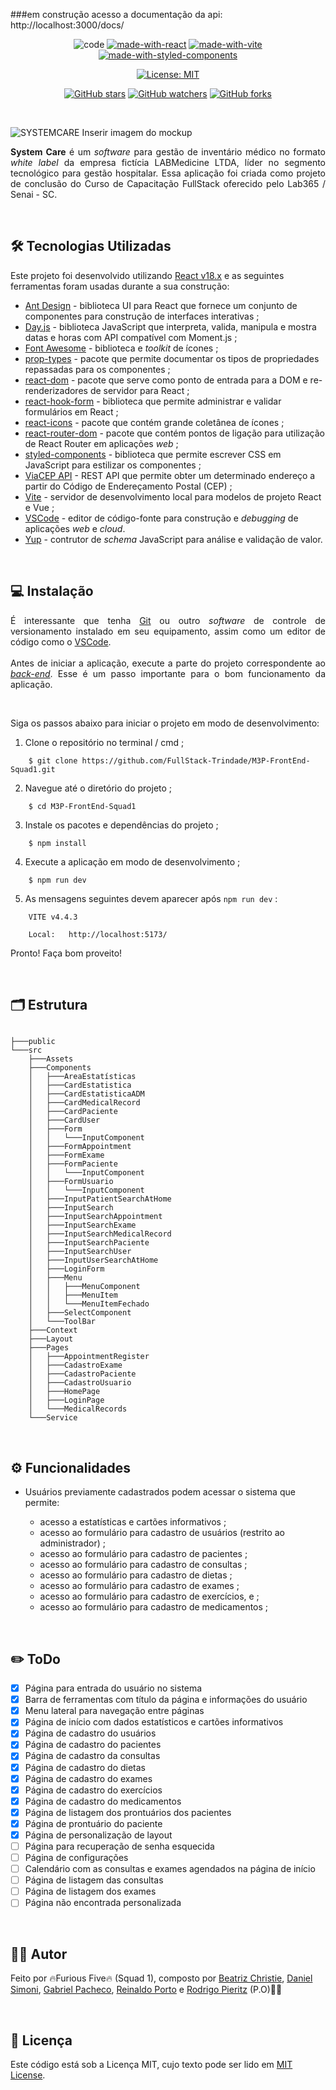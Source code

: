 ###em construção
acesso a documentação da api: http://localhost:3000/docs/
<div align="center">

![code](https://img.shields.io/badge/Code-JavaScript-F7DF1E.svg)
[![made-with-react](https://img.shields.io/badge/Made%20with-React%20v18.2.0-087EA4.svg)](https://react.dev/)
[![made-with-vite](https://img.shields.io/badge/Made%20with-Vite%204.4.5-747BFF.svg)](https://vitejs.dev/)
[![made-with-styled-components](https://img.shields.io/badge/Made%20with-Styled%20Components%205.3.11-BF4F74.svg)](https://ant.design/)

[![License: MIT](https://img.shields.io/badge/License-MIT-yellow.svg)](https://opensource.org/licenses/MIT)

[![GitHub stars](https://img.shields.io/github/stars/FullStack-Trindade/M3P-FrontEnd-Squad1.svg?style=social&label=Star&maxAge=2592000)](https://github.com/FullStack-Trindade/M3P-FrontEnd-Squad1/watchers)
[![GitHub watchers](https://img.shields.io/github/watchers/FullStack-Trindade/M3P-FrontEnd-Squad1.svg?style=social&label=Watch&maxAge=2592000)](https://github.com/FullStack-Trindade/M3P-FrontEnd-Squad1/watchers)
[![GitHub forks](https://img.shields.io/github/forks/FullStack-Trindade/M3P-FrontEnd-Squad1.svg?style=social&label=Fork&maxAge=2592000)](https://github.com/FullStack-Trindade/M3P-FrontEnd-Squad1/forks)

</div>
<br>



![SYSTEMCARE](public/FIGURA_MOCKUP.png) Inserir imagem do mockup

<p align="justify">
<b>System Care</b> é um <i>software</i> para gestão de inventário médico no formato <i>white label</i> da empresa fictícia LABMedicine LTDA, líder no segmento tecnológico para gestão hospitalar. Essa aplicação foi criada como projeto de conclusão do Curso de Capacitação FullStack oferecido pelo Lab365 / Senai - SC.
</p>
<br>

## 🛠️ Tecnologias Utilizadas

Este projeto foi desenvolvido utilizando [React v18.x](https://react.dev/) e as seguintes ferramentas foram usadas durante a sua construção:

- [Ant Design](https://ant.design/) - biblioteca UI para React que fornece um conjunto de componentes para construção de interfaces interativas ;
- [Day.js](https://day.js.org/) - biblioteca JavaScript que interpreta, valida, manipula e mostra datas e horas com API compatível com Moment.js ;
- [Font Awesome](https://fontawesome.com/) - biblioteca e *toolkit* de ícones ;
- [prop-types](https://www.npmjs.com/package/prop-types) - pacote que permite documentar os tipos de propriedades repassadas para os componentes ;
- [react-dom](https://www.npmjs.com/package/react-dom) - pacote que serve como ponto de entrada para a DOM e re-renderizadores de servidor para React ;
- [react-hook-form](https://react-hook-form.com/) - biblioteca que permite administrar e validar formulários em React ;
- [react-icons](https://www.npmjs.com/package/react-icons) - pacote que contém grande coletânea de ícones ;
- [react-router-dom](https://reactrouter.com/en/main) - pacote que contém pontos de ligação para utilização de React Router em aplicações *web* ;
- [styled-components](https://styled-components.com/) - biblioteca que permite escrever CSS em JavaScript para estilizar os componentes ;
- [ViaCEP API](https://viacep.com.br/) - REST API que permite obter um determinado endereço a partir do Código de Endereçamento Postal (CEP) ;
- [Vite](https://vitejs.dev/) - servidor de desenvolvimento local para modelos de projeto React e Vue ;
- [VSCode](https://code.visualstudio.com/) - editor de código-fonte para construção e *debugging* de aplicações *web* e *cloud*.
- [Yup](https://www.npmjs.com/package/yup) - contrutor de *schema* JavaScript para análise e validação de valor.

<br>

## 💻 Instalação

<p align="justify">
É interessante que tenha <a href="https://git-scm.com/">Git</a> ou outro <i>software</i> de controle de versionamento instalado em seu equipamento, assim como um editor de código como o <a href="https://code.visualstudio.com/">VSCode</a>.
<br><br>
Antes de iniciar a aplicação, execute a parte do projeto correspondente ao <a href='https://github.com/FullStack-Trindade/M3P-BackEnd-Squad1'><i>back-end</i></a>. Esse é um passo importante para o bom funcionamento da aplicação.
</p>
<br>

Siga os passos abaixo para iniciar o projeto em modo de desenvolvimento:

1. Clone o repositório no terminal / cmd ;

```
    $ git clone https://github.com/FullStack-Trindade/M3P-FrontEnd-Squad1.git
```

2. Navegue até o diretório do projeto ;

```
    $ cd M3P-FrontEnd-Squad1
```

3. Instale os pacotes e dependências do projeto ;

```
    $ npm install
```

4. Execute a aplicação em modo de desenvolvimento ;

```
    $ npm run dev
```

5. As mensagens seguintes devem aparecer após ``npm run dev`` :

```
    VITE v4.4.3

    Local:   http://localhost:5173/
```

Pronto! Faça bom proveito!

<br>

## 🗂️ Estrutura

```

├───public 
└───src
    ├───Assets
    ├───Components
    │   ├───AreaEstatísticas
    │   ├───CardEstatistica
    │   ├───CardEstatisticaADM
    │   ├───CardMedicalRecord
    │   ├───CardPaciente
    │   ├───CardUser
    │   ├───Form
    │   │   └───InputComponent
    │   ├───FormAppointment
    │   ├───FormExame
    │   ├───FormPaciente
    │   │   └───InputComponent
    │   ├───FormUsuario
    │   │   └───InputComponent
    │   ├───InputPatientSearchAtHome
    │   ├───InputSearch
    │   ├───InputSearchAppointment
    │   ├───InputSearchExame
    │   ├───InputSearchMedicalRecord
    │   ├───InputSearchPaciente
    │   ├───InputSearchUser
    │   ├───InputUserSearchAtHome
    │   ├───LoginForm
    │   ├───Menu
    │   │   ├───MenuComponent
    │   │   ├───MenuItem
    │   │   └───MenuItemFechado
    │   ├───SelectComponent
    │   └───ToolBar
    ├───Context
    ├───Layout
    ├───Pages
    │   ├───AppointmentRegister
    │   ├───CadastroExame
    │   ├───CadastroPaciente
    │   ├───CadastroUsuario
    │   ├───HomePage
    │   ├───LoginPage
    │   └───MedicalRecords
    └───Service
```

<br>

## ⚙️ Funcionalidades

- Usuários previamente cadastrados podem acessar o sistema que permite:

  - acesso a estatísticas e cartões informativos ;
  - acesso ao formulário para cadastro de usuários (restrito ao administrador) ;
  - acesso ao formulário para cadastro de pacientes ;
  - acesso ao formulário para cadastro de consultas ;
  - acesso ao formulário para cadastro de dietas ;
  - acesso ao formulário para cadastro de exames ;
  - acesso ao formulário para cadastro de exercícios, e ;
  - acesso ao formulário para cadastro de medicamentos ;

<br>

## ✏️ ToDo

- [X] Página para entrada do usuário no sistema
- [X] Barra de ferramentas com título da página e informações do usuário
- [X] Menu lateral para navegação entre páginas
- [X] Página de início com dados estatísticos e cartões informativos
- [X] Página de cadastro do usuários
- [X] Página de cadastro do pacientes
- [X] Página de cadastro da consultas
- [X] Página de cadastro do dietas
- [X] Página de cadastro do exames
- [X] Página de cadastro do exercícios
- [X] Página de cadastro do medicamentos
- [X] Página de listagem dos prontuários dos pacientes
- [X] Página de prontuário do paciente
- [X] Página de personalização de layout
- [ ] Página para recuperação de senha esquecida
- [ ] Página de configurações
- [ ] Calendário com as consultas e exames agendados na página de início
- [ ] Página de listagem das consultas
- [ ] Página de listagem dos exames
- [ ] Página não encontrada personalizada

<br>

## ✍🏻 Autor

Feito por 🔥Furious Five🔥 (Squad 1), composto por [Beatriz Christie](https://github.com/biachristie),  [Daniel Simoni](https://github.com/DaniSimoni), [Gabriel Pacheco](https://github.com/gabrieldelpacheco), [Reinaldo Porto](https://github.com/portexrp) e [Rodrigo Pieritz](https://github.com/rodrigopieritz) (P.O)🖐🏻

<br>

## 📌 Licença

Este código está sob a Licença MIT, cujo texto pode ser lido em [MIT License](https://github.com/FullStack-Trindade/M3P-FrontEnd-Squad1/blob/main/LICENSE.md).